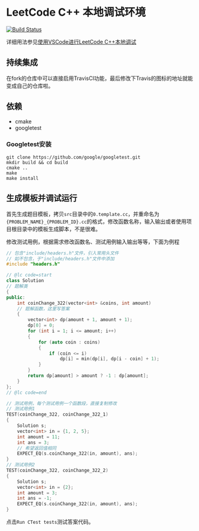 # LeetCode C++ 本地调试环境

[![Build Status](https://travis-ci.com/day253/LeetCode.svg?branch=master)](https://travis-ci.com/day253/LeetCode)

详细用法参见[使用VSCode进行LeetCode C++本地调试](https://zhuanlan.zhihu.com/p/80062085)

## 持续集成

在fork的仓库中可以直接启用TravisCI功能，最后修改下Travis的图标的地址就能变成自己的仓库啦。

## 依赖

- cmake
- googletest

### Googletest安装

```shell
git clone https://github.com/google/googletest.git
mkdir build && cd build
cmake ..
make
make install
```

## 生成模板并调试运行

首先生成题目模板，拷贝`src`目录中的`0.template.cc`，并重命名为`{PROBLEM_NAME}_{PROBLEM_ID}.cc`的格式，修改函数名称，输入输出或者使用项目根目录中的模板生成脚本，不是很难。

修改测试用例，根据需求修改函数名、测试用例输入输出等等，下面为例程

```cpp
// 包含"include/headers.h"文件，引入常用头文件
// 如不包含，于"include/headers.h"文件中添加
#include "headers.h"

// @lc code=start
class Solution
// 题解类
{
public:
    int coinChange_322(vector<int> &coins, int amount)
    // 题解函数，这里写答案
    {
        vector<int> dp(amount + 1, amount + 1);
        dp[0] = 0;
        for (int i = 1; i <= amount; i++)
        {
            for (auto coin : coins)
            {
                if (coin <= i)
                    dp[i] = min(dp[i], dp[i - coin] + 1);
            }
        }
        return dp[amount] > amount ? -1 : dp[amount];
    }
};
// @lc code=end

// 测试用例，每个测试用例一个函数段，直接复制修改
// 测试用例1
TEST(coinChange_322, coinChange_322_1)
{
    Solution s;
    vector<int> in = {1, 2, 5};
    int amount = 11;
    int ans = 3;
    // 希望返回值相同
    EXPECT_EQ(s.coinChange_322(in, amount), ans);
}
// 测试用例2
TEST(coinChange_322, coinChange_322_2)
{
    Solution s;
    vector<int> in = {2};
    int amount = 3;
    int ans = -1;
    EXPECT_EQ(s.coinChange_322(in, amount), ans);
}
```

点击`Run CTest tests`测试答案代码。
